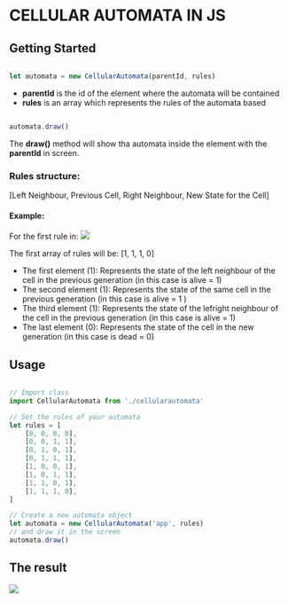 # CELLULAR AUTOMATA IN JS

## Getting Started

```javascript

let automata = new CellularAutomata(parentId, rules)
```
+ **parentId** is the id of the element where the automata will be contained
+ **rules** is an array which represents the rules of the automata based

```javascript

automata.draw()
```
The **draw()** method will show tha automata inside the element with the **parentId** in screen.

### Rules structure:
[Left Neighbour, Previous Cell, Right Neighbour, New State for the Cell]

#### Example:
For the first rule in:
![](http://atlas.wolfram.com/01/01/126/01_01_4_126.gif)

The first array of rules will be:
[1, 1, 1, 0]

+ The first element (1): Represents the state of the left neighbour of the cell in the previous generation (in this case is alive = 1)
+ The second element (1): Represents the state of the same cell in the previous generation (in this case is alive = 1 )
+ The third element (1): Represents the state of the lefright neighbour of the cell in the previous generation (in this case is alive = 1)
+ The last element (0): Represents the state of the cell in the new generation (in this case is dead = 0)


## Usage
```javascript

// Import class
import CellularAutomata from './cellularautomata'

// Set the rules of your automata
let rules = [
    [0, 0, 0, 0],
    [0, 0, 1, 1],
    [0, 1, 0, 1],
    [0, 1, 1, 1],
    [1, 0, 0, 1],
    [1, 0, 1, 1],
    [1, 1, 0, 1],
    [1, 1, 1, 0],
]

// Create a new automata object
let automata = new CellularAutomata('app', rules)
// and draw it in the screen
automata.draw()
```

## The result

![](https://cloud.githubusercontent.com/assets/2658267/23589467/70150b9c-01ac-11e7-89d1-9b06751ae864.png)
